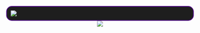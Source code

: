 <svg width="600" height="400" xmlns="http://www.w3.org/2000/svg">
  <foreignObject width="100%" height="100%">
    <div xmlns="http://www.w3.org/1999/xhtml" style="border: 2px solid #4B0082; border-radius: 15px; padding: 10px; background-color: #1e1e1e; color: white; font-family: Arial, sans-serif;"
      <div style="text-align: center;">
        <a href="https://github.com/axolotl-git">
          <img src="https://github-readme-stats.vercel.app/api?username=axolotl-git&hide=issues&show=prs_merged&show_icons=true&theme=dracula&bg_color=00000000&hide_border=true&hide_rank=true&custom_title=Axolotl.cpp%20stats"/>
        </a>
      </div>
      <div style="text-align: center; margin-top: 0px;">
        <a href="https://github.com/axolotl-git">
          <img src="https://github-readme-stats.vercel.app/api/top-langs?username=axolotl-git&hide_title=true&layout=compact&exclude_repo=yantra-app-launcher,yantra-script-hub&hide=html&size_weight=0.5&count_weight=0.5&theme=dracula&bg_color=00000000&hide_border=true"/>
        </a>
      </div>
    </div>
  </foreignObject>
</svg>
